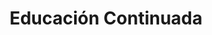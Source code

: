 ---
layout: default

title: Educación Continuada
description: 

menus: services

permalink: /servicios/educacion-continuada/
---